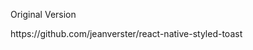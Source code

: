 <p> Original Version </p>
<p>
    https://github.com/jeanverster/react-native-styled-toast
 </p>
 
 
  
